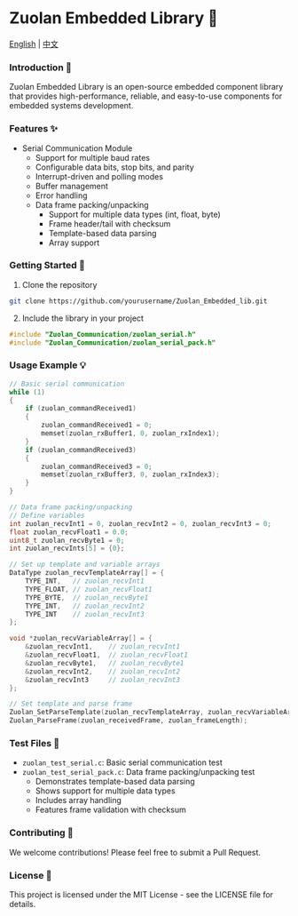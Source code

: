 # Zuolan Embedded Library 🚀

[English](README.md) | [中文](README_CN.md)

### Introduction 📖
Zuolan Embedded Library is an open-source embedded component library that provides high-performance, reliable, and easy-to-use components for embedded systems development.

### Features ✨
- Serial Communication Module
  - Support for multiple baud rates
  - Configurable data bits, stop bits, and parity
  - Interrupt-driven and polling modes
  - Buffer management
  - Error handling
  - Data frame packing/unpacking
    - Support for multiple data types (int, float, byte)
    - Frame header/tail with checksum
    - Template-based data parsing
    - Array support

### Getting Started 🚀
1. Clone the repository
```bash
git clone https://github.com/yourusername/Zuolan_Embedded_lib.git
```

2. Include the library in your project
```c
#include "Zuolan_Communication/zuolan_serial.h"
#include "Zuolan_Communication/zuolan_serial_pack.h"
```

### Usage Example 💡
```c
// Basic serial communication
while (1)
{
    if (zuolan_commandReceived1)
    {
        zuolan_commandReceived1 = 0;
        memset(zuolan_rxBuffer1, 0, zuolan_rxIndex1);
    }
    if (zuolan_commandReceived3)
    {
        zuolan_commandReceived3 = 0;
        memset(zuolan_rxBuffer3, 0, zuolan_rxIndex3);
    }
}

// Data frame packing/unpacking
// Define variables
int zuolan_recvInt1 = 0, zuolan_recvInt2 = 0, zuolan_recvInt3 = 0;
float zuolan_recvFloat1 = 0.0;
uint8_t zuolan_recvByte1 = 0;
int zuolan_recvInts[5] = {0};

// Set up template and variable arrays
DataType zuolan_recvTemplateArray[] = {
    TYPE_INT,   // zuolan_recvInt1
    TYPE_FLOAT, // zuolan_recvFloat1
    TYPE_BYTE,  // zuolan_recvByte1
    TYPE_INT,   // zuolan_recvInt2
    TYPE_INT    // zuolan_recvInt3
};

void *zuolan_recvVariableArray[] = {
    &zuolan_recvInt1,    // zuolan_recvInt1
    &zuolan_recvFloat1,  // zuolan_recvFloat1
    &zuolan_recvByte1,   // zuolan_recvByte1
    &zuolan_recvInt2,    // zuolan_recvInt2
    &zuolan_recvInt3     // zuolan_recvInt3
};

// Set template and parse frame
Zuolan_SetParseTemplate(zuolan_recvTemplateArray, zuolan_recvVariableArray, 5);
Zuolan_ParseFrame(zuolan_receivedFrame, zuolan_frameLength);
```

### Test Files 📝
- `zuolan_test_serial.c`: Basic serial communication test
- `zuolan_test_serial_pack.c`: Data frame packing/unpacking test
  - Demonstrates template-based data parsing
  - Shows support for multiple data types
  - Includes array handling
  - Features frame validation with checksum

### Contributing 🤝
We welcome contributions! Please feel free to submit a Pull Request.

### License 📄
This project is licensed under the MIT License - see the LICENSE file for details.
